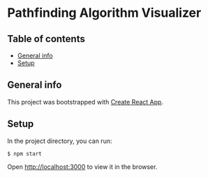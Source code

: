 # Pathfinding Algorithm Visualizer

## Table of contents
* [General info](#general-info)
* [Setup](#setup)

## General info
This project was bootstrapped with [Create React App](https://github.com/facebook/create-react-app).
	
## Setup

In the project directory, you can run:

```
$ npm start
```

Open [http://localhost:3000](http://localhost:3000) to view it in the browser.

